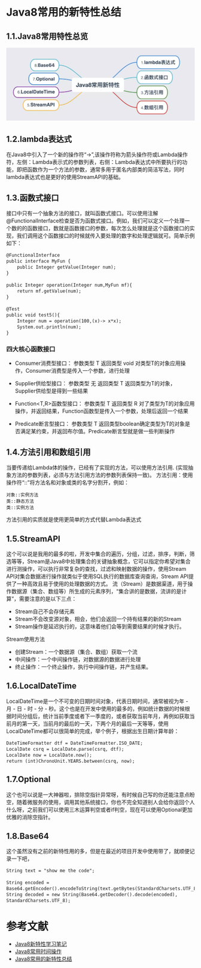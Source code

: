 # Java8常用的新特性总结
## 1.1.Java8常用特性总览
![](https://github.com/samjustin8231/JavaGuide/blob/master/Java%E5%9F%BA%E7%A1%80/java8/java8%E5%B8%B8%E7%94%A8%E7%89%B9%E6%80%A7)

## 1.2.lambda表达式
在Java8中引入了一个新的操作符“->”,该操作符称为箭头操作符或Lambda操作符，左侧：Lambda表示式的参数列表，右侧：Lambda表达式中所要执行的功能，即把函数作为一个方法的参数，通常多用于匿名内部类的简洁写法，同时lambda表达式也是更好的使用StreamAPI的基础。

## 1.3.函数式接口
接口中只有一个抽象方法的接口，就叫函数式接口。可以使用注解@FunctionalInterface检查是否为函数式接口。例如，我们可以定义一个处理一个数的的函数接口，数就是函数接口的参数，每次怎么处理就是这个函数接口的实现，我们调用这个函数接口的时候就传入要处理的数字和处理逻辑就可。简单示例如下：

```
@FunctionalInterface
public interface MyFun {
    public Integer getValue(Integer num);
}

public Integer operation(Integer num,MyFun mf){
    return mf.getValue(num);
}

@Test
public void test5(){
    Integer num = operation(100,(x)-> x*x);
    System.out.println(num);
}
```

### 四大核心函数接口

* Consumer消费型接口： 参数类型 T 返回类型 void 对类型T的对象应用操作，Consumer消费型是传入一个参数，进行处理

* Supplier供给型接口： 参数类型 无 返回类型 T 返回类型为T的对象，Supplier供给型是得到一些结果

* Function<T,R>函数型接口： 参数类型 T 返回类型 R 对了类型为T的对象应用操作，并返回结果，Function函数型是传入一个参数，处理后返回一个结果

* Predicate断言型接口： 参数类型 T 返回类型boolean确定类型为T的对象是否满足某约束，并返回布尔值。Predicate断言型就是做一些判断操作

## 1.4.方法引用和数组引用
当要传递给Lambda体的操作，已经有了实现的方法，可以使用方法引用. (实现抽象方法的参数列表，必须与方法引用方法的参数列表保持一致)。 方法引用：使用操作符“::”将方法名和对象或类的名字分割开，例如：

```
对象::实例方法
类::静态方法
类::实例方法
```


方法引用的实质就是使用更简单的方式代替Lambda表达式

## 1.5.StreamAPI
这个可以说是我用的最多的啦，开发中集合的遍历，分组，过滤，排序，判断，筛选等等，Stream是Java8中处理集合的关键抽象概念，它可以指定你希望对集合进行测操作，可以执行非常复杂的查找，过滤和映射数据的操作，使用Stream API对集合数据进行操作就类似于使用SQL执行的数据库查询查询，Stream API提供了一种高效且易于使用的处理数据的方式。 流（Stream）是数据渠道，用于操作数据源（集合、数组等）所生成的元素序列，“集合讲的是数据，流讲的是计算”，需要注意的是以下三点：

* Stream自己不会存储元素
* Stream不会改变源对象，相会，他们会返回一个持有结果的新的Stream
* Stream操作是延迟执行的，这意味着他们会等到需要结果的时候才执行。

Stream使用方法

* 创建Stream：一个数据源（集合、数组）获取一个流
* 中间操作：一个中间操作链，对数据源的数据进行处理
* 终止操作：一个终止操作，执行中间操作链，并产生结果。

## 1.6.LocalDateTime
LocalDateTime是一个不可变的日期时间对象，代表日期时间，通常被视为年 - 月 - 日 - 时 - 分 - 秒。这个也是在开发中使用的最多的，例如统计数据的时候根据时间分组后，统计当前季度或者下一季度的，或者获取当前年月，再例如获取当前月的第一天，当前月的最后的一天，下两个月的最后一天等等，使用LocalDateTime都可以很简单的完成，举个例子，根据出生日期计算年龄：

```
DateTimeFormatter dtf = DateTimeFormatter.ISO_DATE;
LocalDate csrq = LocalDate.parse(csrq, dtf);
LocalDate now = LocalDate.now();
return (int)ChronoUnit.YEARS.between(csrq, now);
```

## 1.7.Optional
这个也可以说是一大神器啦，排除空指针异常呀，有时候自己写的你还能注意点盼空，随着微服务的使用，调用其他系统接口，你也不完全知道别人会给你返回个人什么呀，之前我们可以使用三木运算判空或者if判空，现在可以使用Optional更加优雅的消除空指针。

## 1.8.Base64
这个虽然没有之前的新特性用的多，但是在最近的项目开发中使用带了，就顺便记录一下吧，

```
String text = "show me the code";

String encoded = Base64.getEncoder().encodeToString(text.getBytes(StandardCharsets.UTF_8));
String decoded = new String(Base64.getDecoder().decode(encoded), StandardCharsets.UTF_8);

```

# 参考文献

* [Java8新特性学习笔记](https://link.juejin.im/?target=http%3A%2F%2Fluokangyuan.com%2Fjava8xue-xi-bi-ji%2F)
* [Java8常用时间操作](https://link.juejin.im/?target=http%3A%2F%2Fluokangyuan.com%2Fjava8shi-jian-chang-yong-cao-zuo%2F)
* [Java8常用的新特性总结](https://juejin.im/post/5cd97ccb518825686b1209ea#heading-10)
